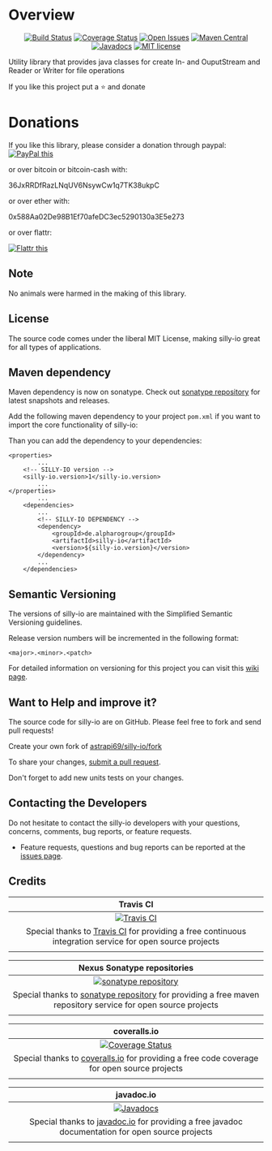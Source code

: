 # Overview

<div align="center">

[![Build Status](https://travis-ci.org/astrapi69/silly-io.svg?branch=develop)](https://travis-ci.org/astrapi69/silly-io) 
[![Coverage Status](https://coveralls.io/repos/github/astrapi69/silly-io/badge.svg?branch=develop)](https://coveralls.io/github/astrapi69/silly-io?branch=develop) 
[![Open Issues](https://img.shields.io/github/issues/astrapi69/silly-io.svg?style=flat)](https://github.com/astrapi69/silly-io/issues) 
[![Maven Central](https://maven-badges.herokuapp.com/maven-central/de.alpharogroup/silly-io/badge.svg)](https://maven-badges.herokuapp.com/maven-central/de.alpharogroup/silly-io)
[![Javadocs](http://www.javadoc.io/badge/de.alpharogroup/silly-io.svg)](http://www.javadoc.io/doc/de.alpharogroup/silly-io)
[![MIT license](http://img.shields.io/badge/license-MIT-brightgreen.svg?style=flat)](http://opensource.org/licenses/MIT)

</div>

Utility library that provides java classes for create In- and OuputStream and Reader or Writer for file operations

If you like this project put a ⭐ and donate

# Donations

If you like this library, please consider a donation through paypal: <a href="https://www.paypal.com/cgi-bin/webscr?cmd=_s-xclick&hosted_button_id=MJ7V43GU2H386" target="_blank">
<img src="https://www.paypalobjects.com/en_US/GB/i/btn/btn_donateCC_LG.gif" alt="PayPal this" title="PayPal – The safer, easier way to pay online!" border="0" />
</a>

or over bitcoin or bitcoin-cash with:

36JxRRDfRazLNqUV6NsywCw1q7TK38ukpC

or over ether with:

0x588Aa02De98B1Ef70afeDC3ec5290130a3E5e273

or over flattr:
  
<a href="http://flattr.com/thing/4067696/astrapi69silly-io-on-GitHub" target="_blank">
<img src="http://api.flattr.com/button/flattr-badge-large.png" alt="Flattr this" title="Flattr this" border="0" />
</a>

## Note

No animals were harmed in the making of this library.

## License

The source code comes under the liberal MIT License, making silly-io great for all types of applications.

## Maven dependency

Maven dependency is now on sonatype.
Check out [sonatype repository](https://oss.sonatype.org/index.html#nexus-search;gav~de.alpharogroup~silly-io~~~) for latest snapshots and releases.

Add the following maven dependency to your project `pom.xml` if you want to import the core functionality of silly-io:

Than you can add the dependency to your dependencies:

	<properties>
			...
		<!-- SILLY-IO version -->
		<silly-io.version>1</silly-io.version>
			...
	</properties>
			...
		<dependencies>
			...
			<!-- SILLY-IO DEPENDENCY -->
			<dependency>
				<groupId>de.alpharogroup</groupId>
				<artifactId>silly-io</artifactId>
				<version>${silly-io.version}</version>
			</dependency>
			...
		</dependencies>

## Semantic Versioning

The versions of silly-io are maintained with the Simplified Semantic Versioning guidelines.

Release version numbers will be incremented in the following format:

`<major>.<minor>.<patch>`

For detailed information on versioning for this project you can visit this [wiki page](https://github.com/lightblueseas/mvn-parent-projects/wiki/Simplified-Semantic-Versioning).

## Want to Help and improve it? ###

The source code for silly-io are on GitHub. Please feel free to fork and send pull requests!

Create your own fork of [astrapi69/silly-io/fork](https://github.com/astrapi69/silly-io/fork)

To share your changes, [submit a pull request](https://github.com/astrapi69/silly-io/pull/new/develop).

Don't forget to add new units tests on your changes.

## Contacting the Developers

Do not hesitate to contact the silly-io developers with your questions, concerns, comments, bug reports, or feature requests.
- Feature requests, questions and bug reports can be reported at the [issues page](https://github.com/astrapi69/silly-io/issues).

## Credits

|**Travis CI**|
|     :---:      |
|[![Travis CI](https://travis-ci.com/images/logos/TravisCI-Full-Color.png)](https://coveralls.io/github/astrapi69/silly-io?branch=master)|
|Special thanks to [Travis CI](https://travis-ci.org) for providing a free continuous integration service for open source projects|
|     <img width=1000/>     |

|**Nexus Sonatype repositories**|
|     :---:      |
|[![sonatype repository](https://img.shields.io/nexus/r/https/oss.sonatype.org/de.alpharogroup/silly-io.svg?style=for-the-badge)](https://oss.sonatype.org/index.html#nexus-search;gav~de.alpharogroup~silly-io~~~)|
|Special thanks to [sonatype repository](https://www.sonatype.com) for providing a free maven repository service for open source projects|
|     <img width=1000/>     |

|**coveralls.io**|
|     :---:      |
|[![Coverage Status](https://coveralls.io/repos/github/astrapi69/silly-io/badge.svg?branch=develop)](https://coveralls.io/github/astrapi69/silly-io?branch=master)|
|Special thanks to [coveralls.io](https://coveralls.io) for providing a free code coverage for open source projects|
|     <img width=1000/>     |

|**javadoc.io**|
|     :---:      |
|[![Javadocs](http://www.javadoc.io/badge/de.alpharogroup/silly-io.svg)](http://www.javadoc.io/doc/de.alpharogroup/silly-io)|
|Special thanks to [javadoc.io](http://www.javadoc.io) for providing a free javadoc documentation for open source projects|
|     <img width=1000/>     |
